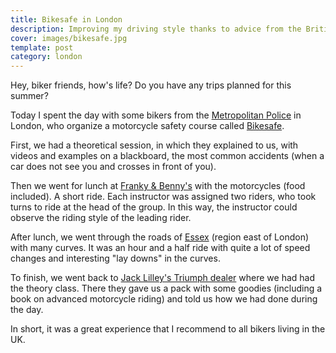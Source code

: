 ```yaml
---
title: Bikesafe in London
description: Improving my driving style thanks to advice from the British police
cover: images/bikesafe.jpg
template: post
category: london
---
```


Hey, biker friends, how's life? Do you have any trips planned for this summer?

Today I spent the day with some bikers from the [Metropolitan Police](http://content.met.police.uk/Home) in London, who organize a motorcycle safety course called [Bikesafe](http://www.bikesafe-london.co.uk/).

First, we had a theoretical session, in which they explained to us, with videos and examples on a blackboard, the most common accidents (when a car does not see you and crosses in front of you).

Then we went for lunch at [Franky & Benny's](http://www.frankieandbennys.com/) with the motorcycles (food included). A short ride. Each instructor was assigned two riders, who took turns to ride at the head of the group. In this way, the instructor could observe the riding style of the leading rider.

After lunch, we went through the roads of [Essex](http://en.wikipedia.org/wiki/Essex) (region east of London) with many curves. It was an hour and a half ride with quite a lot of speed changes and interesting "lay downs" in the curves.

To finish, we went back to [Jack Lilley's Triumph dealer](http://www.jacklilley.com/) where we had had the theory class. There they gave us a pack with some goodies (including a book on advanced motorcycle riding) and told us how we had done during the day.

In short, it was a great experience that I recommend to all bikers living in the UK.
